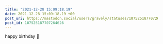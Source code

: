 ```yaml
---
title: "2021-12-28 15:09:18.19"
date: 2021-12-28 15:09:18.19 +00
post_uri: https://mastodon.social/users/gravely/statuses/107525187707264626
post_id: 107525187707264626
---
```

happy birthday 🎂


